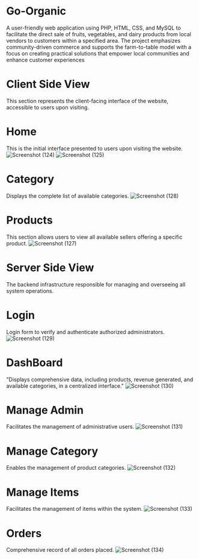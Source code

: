 # Go-Organic
A user-friendly web application using PHP, HTML, CSS, and MySQL to facilitate the direct
sale of fruits, vegetables, and dairy products from local vendors to customers within a specified area. The project
emphasizes community-driven commerce and supports the farm-to-table model with a focus on creating practical
solutions that empower local communities and enhance customer experiences


# Client Side View

This section represents the client-facing interface of the website, accessible to users upon visiting.
# Home 
This is the initial interface presented to users upon visiting the website.
![Screenshot (124)](https://user-images.githubusercontent.com/73228507/181936044-4733876b-6311-4a0d-bfc5-c169e6db1811.png)
![Screenshot (125)](https://user-images.githubusercontent.com/73228507/181936051-218eaa4c-5490-4842-9e03-4334031fc7a9.png)

# Category 
Displays the complete list of available categories.
![Screenshot (128)](https://user-images.githubusercontent.com/73228507/181936191-a3efedd8-67dc-48cb-a98a-ca294276ecca.png)

# Products
This section allows users to view all available sellers offering a specific product.
![Screenshot (127)](https://user-images.githubusercontent.com/73228507/181936203-241cba04-d8ae-4632-b6ed-7c7db2f965d5.png)


# Server Side View
The backend infrastructure responsible for managing and overseeing all system operations.

# Login 
Login form to verify and authenticate authorized administrators.
![Screenshot (129)](https://user-images.githubusercontent.com/73228507/181936329-de5711e4-a5c1-4446-987a-d0ed81f8cfad.png)

# DashBoard
"Displays comprehensive data, including products, revenue generated, and available categories, in a centralized interface."
![Screenshot (130)](https://user-images.githubusercontent.com/73228507/181936339-598714cf-86a6-4864-b2f4-a07716439142.png)

# Manage Admin
Facilitates the management of administrative users.
![Screenshot (131)](https://user-images.githubusercontent.com/73228507/181936357-9a1a6f8d-528a-414d-a08a-af0fcbd6a759.png)

# Manage Category
Enables the management of product categories.
![Screenshot (132)](https://user-images.githubusercontent.com/73228507/181936375-873aad61-d514-47db-9559-d872373dc151.png)

# Manage Items
Facilitates the management of items within the system.
![Screenshot (133)](https://user-images.githubusercontent.com/73228507/181936389-6d75eb2f-d436-4052-9364-fc4959dec84e.png)

# Orders
Comprehensive record of all orders placed.
![Screenshot (134)](https://user-images.githubusercontent.com/73228507/181936396-aa27b89b-4126-41bf-a66a-0b723b500c08.png)
